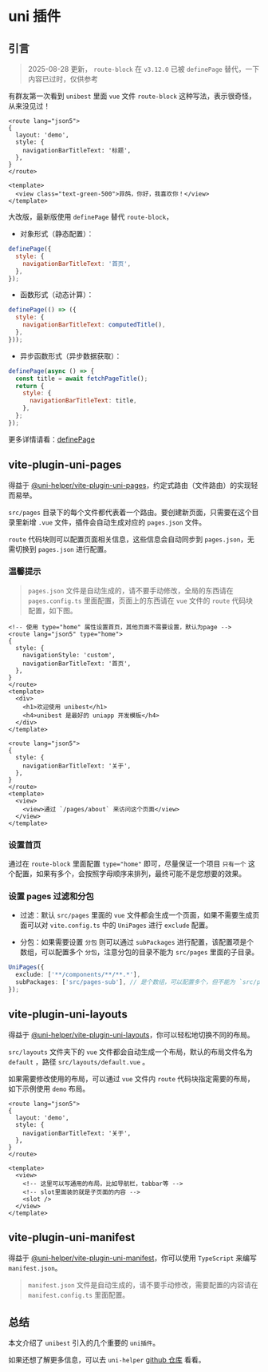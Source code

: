 # uni 插件

## 引言

> 2025-08-28 更新， `route-block` 在 `v3.12.0` 已被 `definePage` 替代，一下内容已过时，仅供参考

有群友第一次看到 `unibest` 里面 `vue` 文件 `route-block` 这种写法，表示很奇怪，从来没见过！

```vue
<route lang="json5">
{
  layout: 'demo',
  style: {
    navigationBarTitleText: '标题',
  },
}
</route>

<template>
  <view class="text-green-500">菲鸽，你好，我喜欢你！</view>
</template>
```

大改版，最新版使用 `definePage` 替代 `route-block`，

- 对象形式（静态配置）：

```js
definePage({
  style: {
    navigationBarTitleText: '首页',
  },
});
```

- 函数形式（动态计算）：

```js
definePage(() => ({
  style: {
    navigationBarTitleText: computedTitle(),
  },
}));
```

- 异步函数形式（异步数据获取）：

```js
definePage(async () => {
  const title = await fetchPageTitle();
  return {
    style: {
      navigationBarTitleText: title,
    },
  };
});
```

更多详情请看：[definePage](https://uni-helper.js.org/blog/definepage)

<!--
## uni 插件总览

哈哈，这个当然是 `uni插件` 的功劳了，具体点是 `@uni-helper/vite-plugin-uni-pages` 插件的功劳，该插件由 `uni-helper` 官方团队开发。

本文就来说说 `unibest` 都引入了哪些有用的 `uni插件`。下面这个表格描述了各个插件的主要作用。

|                插件名                | 作用                                                                                                                                                                                  |
| :----------------------------------: | :------------------------------------------------------------------------------------------------------------------------------------------------------------------------------------ |
|      @dcloudio/vite-plugin-uni       | **最核心的 `uni 插件`**，没有它就不能在 vite 项目跑 uniapp，其他所有的 `uni插件` 都需要经通过它的手来编译，所以写法上，都是先写 `UniXXX`，再写 `Uni`，见下文                          |
|  @uni-helper/vite-plugin-uni-pages   | `uni 插件`，也是 `unibest 灵魂插件`，`route-block` 就是它的功劳，让你可以直接在本文件就能设置页面的路元信息，无需跑去 `pages.json` 配置，同时支持 `pages.config.ts` 编写 `pages.json` |
| @uni-helper/vite-plugin-uni-layouts  | `uni 插件`，支持多种 `layouts` 布局，群友脑洞大开，充分利用这个特性实现平时不容易实现的布局                                                                                           |
| @uni-helper/vite-plugin-uni-manifest | `uni 插件`，支持 `manifest.config.ts` 编写 `manifest.json`                                                                                                                            |

`UniXXX()` 插件都需要在 `uni()` 之前引入，因为最终都需要 `Uni` 来处理所有的代码。如下图：
![vite uni plugin](./assets/3-1.png)

接下来介绍一下 `uni 插件`，其他 `通用插件` 大家都比较熟悉，不再赘述。

`unibest` 引入了 `uni-helper` 团队的几个重要插件，少了它们 `unibest` 就缺少了灵魂，感谢 `uni-helper` 团队的贡献。`Uni 插件` 列表如下：

- `vite-plugin-uni-pages`

  - 介绍：为 `Vite` 下的 `uni-app` 提供基于文件系统的路由
  - 额外：使用 `TypeScript` 来编写 `uni-app` 的 `pages.json`
  - 访问地址：[@uni-helper/vite-plugin-uni-pages](https://github.com/uni-helper/vite-plugin-uni-pages)

- `vite-plugin-uni-layouts`

  - 介绍：为 `Vite` 下的 `uni-app` 提供类 `nuxt` 的 `layouts` 系统
  - 访问地址：[@uni-helper/vite-plugin-uni-layouts](https://github.com/uni-helper/vite-plugin-uni-layouts)

- `vite-plugin-uni-manifest`

  - 介绍：使用 `TypeScript` 来编写 `uni-app` 的 `manifest.json`
  - 访问地址：[@uni-helper/vite-plugin-uni-manifest](https://github.com/uni-helper/vite-plugin-uni-manifest) -->

## vite-plugin-uni-pages

得益于 [@uni-helper/vite-plugin-uni-pages](https://github.com/uni-helper/vite-plugin-uni-pages)，约定式路由（文件路由）的实现轻而易举。

`src/pages` 目录下的每个文件都代表着一个路由。要创建新页面，只需要在这个目录里新增 `.vue` 文件，插件会自动生成对应的 `pages.json` 文件。

`route` 代码块则可以配置页面相关信息，这些信息会自动同步到 `pages.json`，无需切换到 `pages.json` 进行配置。

### 温馨提示

> `pages.json` 文件是自动生成的，请不要手动修改，全局的东西请在 `pages.config.ts` 里面配置，页面上的东西请在 `vue` 文件的 `route` 代码块配置，如下图。

```vue [src/pages/index.vue]
<!-- 使用 type="home" 属性设置首页，其他页面不需要设置，默认为page -->
<route lang="json5" type="home">
{
  style: {
    navigationStyle: 'custom',
    navigationBarTitleText: '首页',
  },
}
</route>
<template>
  <div>
    <h1>欢迎使用 unibest</h1>
    <h4>unibest 是最好的 uniapp 开发模板</h4>
  </div>
</template>
```

```vue [src/pages/about.vue]
<route lang="json5">
{
  style: {
    navigationBarTitleText: '关于',
  },
}
</route>
<template>
  <view>
    <view>通过 `/pages/about` 来访问这个页面</view>
  </view>
</template>
```

### 设置首页

通过在 `route-block` 里面配置 `type="home"` 即可，尽量保证一个项目 `只有一个` 这个配置，如果有多个，会按照字母顺序来排列，最终可能不是您想要的效果。

### 设置 pages 过滤和分包

- 过滤：默认 `src/pages` 里面的 `vue` 文件都会生成一个页面，如果不需要生成页面可以对 `vite.config.ts` 中的 `UniPages` 进行 `exclude` 配置。

- 分包：如果需要设置 `分包` 则可以通过 `subPackages` 进行配置，该配置项是个数组，可以配置多个 `分包`，注意分包的目录不能为 `src/pages` 里面的子目录。

```ts [vite.config.ts]
UniPages({
  exclude: ['**/components/**/**.*'],
  subPackages: ['src/pages-sub'], // 是个数组，可以配置多个，但不能为 `src/pages` 里面的子目录
});
```

## vite-plugin-uni-layouts

得益于 [@uni-helper/vite-plugin-uni-layouts](https://github.com/uni-helper/vite-plugin-uni-layouts)，你可以轻松地切换不同的布局。

`src/layouts` 文件夹下的 `vue` 文件都会自动生成一个布局，默认的布局文件名为 `default` ，路径 `src/layouts/default.vue` 。

如果需要修改使用的布局，可以通过 `vue` 文件内 `route` 代码块指定需要的布局，如下示例使用 `demo` 布局。

```vue [src/pages/demo.vue]{3}
<route lang="json5">
{
  layout: 'demo',
  style: {
    navigationBarTitleText: '关于',
  },
}
</route>
```

```vue [src/layouts/demo.vue]
<template>
  <view>
    <!-- 这里可以写通用的布局，比如导航栏，tabbar等 -->
    <!-- slot里面装的就是子页面的内容 -->
    <slot />
  </view>
</template>
```

## vite-plugin-uni-manifest

得益于 [@uni-helper/vite-plugin-uni-manifest](https://github.com/uni-helper/vite-plugin-uni-manifest)，你可以使用 `TypeScript` 来编写 `manifest.json`。

> `manifest.json` 文件是自动生成的，请不要手动修改，需要配置的内容请在 `manifest.config.ts` 里面配置。

## 总结

本文介绍了 `unibest` 引入的几个重要的 `uni插件`。

如果还想了解更多信息，可以去 `uni-helper` [github 仓库](https://github.com/uni-helper) 看看。
